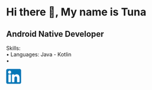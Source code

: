# Hi there :wave:, My name is Tuna
## Android Native Developer

Skills: 
<br/>
• Languages: Java - Kotlin
<br/>
• 

[<img src='linkedin.png' alt='linkedin' height='40'>](https://www.linkedin.com/in/tuna-%C3%BCnsal-183679167)
